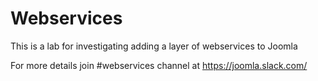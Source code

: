 Webservices
===========

This is a lab for investigating adding a layer of webservices to Joomla

For more details join #webservices channel at https://joomla.slack.com/
